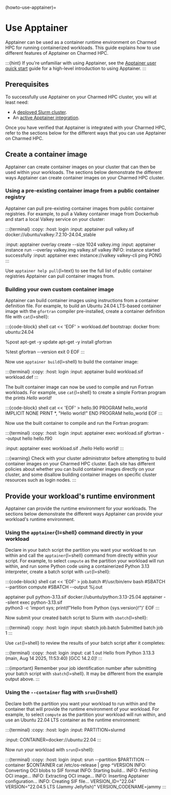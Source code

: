 (howto-use-apptainer)=
# Use Apptainer

Apptainer can be used as a container runtime environment on Charmed HPC for running
containerized workloads. This guide explains how to use different features of Apptainer
on Charmed HPC.

:::{hint}
If you're unfamiliar with using Apptainer, see the [Apptainer user quick start](https://apptainer.org/docs/user/latest/quick_start.html)
guide for a high-level introduction to using Apptainer.
:::

## Prerequisites

To successfully use Apptainer on your Charmed HPC cluster, you will at least need:

- A [deployed Slurm cluster](#howto-setup-deploy-slurm).
- An [active Apptainer integration](#howto-manage-integrate-with-apptainer).

Once you have verified that Apptainer is integrated with your Charmed HPC, refer
to the sections below for the different ways that you can use Apptainer on Charmed HPC.

## Create a container image

Apptainer can create container images on your cluster that can then be used within
your workloads. The sections below demonstrate the different ways Apptainer can create
container images on your Charmed HPC cluster.

### Using a pre-existing container image from a public container registry

Apptainer can pull pre-existing container images from public container registries.
For example, to pull a Valkey container image from Dockerhub and start a local
Valkey service on your cluster:

:::{terminal}
:copy:
:host: login
:input: apptainer pull valkey.sif docker://ubuntu/valkey:7.2.10-24.04_stable

:input: apptainer overlay create --size 1024 valkey.img
:input: apptainer instance run --overlay valkey.img valkey.sif valkey
INFO:    instance started successfully
:input: apptainer exec instance://valkey valkey-cli ping
PONG
:::

Use `apptainer help pull`{l=text} to see the full list of public container registries
Apptainer can pull container images from.

### Building your own custom container image

Apptainer can build container images using instructions from a container definition file.
For example, to build an Ubuntu 24.04 LTS-based container image with the `gfortran` compiler
pre-installed, create a container definition file with `cat`{l=shell}:

:::{code-block} shell
cat << 'EOF' > workload.def
bootstrap: docker
from: ubuntu:24.04

%post
    apt-get -y update
    apt-get -y install gfortran

%test
    gfortran --version
    exit 0
EOF
:::

Now use `apptainer build`{l=shell} to build the container image:

:::{terminal}
:copy:
:host: login
:input: apptainer build workload.sif workload.def
:::

The built container image can now be used to compile and run Fortran workloads. For
example, use `cat`{l=shell} to create a simple Fortran program the prints _Hello world!_

:::{code-block} shell
cat << 'EOF' > hello.90
PROGRAM hello_world
  IMPLICIT NONE
  PRINT *, "Hello world!"
END PROGRAM hello_world
EOF
:::

Now use the built container to compile and run the Fortran program:

:::{terminal}
:copy:
:host: login
:input: apptainer exec workload.sif gfortran --output hello hello.f90

:input: apptainer exec workload.sif ./hello
Hello world!
:::

:::{warning}
Check with your cluster administrator before attempting to build container images
on your Charmed HPC cluster. Each site has different policies about whether you
can build container images directly on your cluster, and some disallow
building container images on specific cluster resources such as login nodes.
:::

## Provide your workload's runtime environment

Apptainer can provide the runtime environment for your workloads.
The sections below demonstrate the different ways Apptainer can provide
your workload's runtime environment.

### Using the `apptainer`{l=shell} command directly in your workload

Declare in your batch script the partition you want your workload to run within and call the
`apptainer`{l=shell} command from directly within your script. For example, to select `compute`
as the partition your workload will run within, and run some Python code using a containerized
Python 3.13 interpreter, create a batch script with `cat`{l=shell}:

:::{code-block} shell
cat << 'EOF' > job.batch
#!/usr/bin/env bash
#SBATCH --partition compute
#SBATCH --output %j.out

apptainer pull python-3.13.sif docker://ubuntu/python:3.13-25.04
apptainer --silent exec python-3.13.sif \
  python3 -c 'import sys; print(f"Hello from Python {sys.version}!")'
EOF
:::

Now submit your created batch script to Slurm with `sbatch`{l=shell}:

:::{terminal}
:copy:
:host: login
:input: sbatch job.batch
Submitted batch job 1
:::

Use `cat`{l=shell} to review the results of your batch script after it completes:

:::{terminal}
:copy:
:host: login
:input: cat 1.out
Hello from Python 3.13.3 (main, Aug 14 2025, 11:53:40) [GCC 14.2.0]!
:::

:::{important}
Remember your job identification number after submitting your batch script
with `sbatch`{l=shell}. It may be different from the example output above.
:::

[//]: # (TODO: Uncomment once https://github.com/charmed-hpc/slurm-charms/issues/143 is fixed.)
<!--
### Using the `--container` flag with `sbatch`{l=shell}

Declare in your batch script's front matter both the partition you want your workload to run within
and the container that will provide the runtime environment of your workload. For example, to create
a batch script with `compute ` selected as the partition your workload will run
within, and use a container with Python 3.13 pre-installed as the runtime environment:

:::{code-block} shell
cat << 'EOF' > my-job.batch
#!/usr/bin/env bash
#SBATCH --partition compute
#SBATCH --container docker://ubuntu/python:3.13-25.04
#SBATCH --output stdout-%j.log

python3 --version
EOF
:::

Now submit your batch script using the `sbatch`{l=shell} command:

:::{terminal}
:copy:
:host: login
:input: sbatch my-job.batch
:::
-->

### Using the `--container` flag with `srun`{l=shell}

Declare both the partition you want your workload to run within and the container that
will provide the runtime environment of your workload. For example, to select `compute`
as the partition your workload will run within, and use an Ubuntu 22.04 LTS container
as the runtime environment:

:::{terminal}
:copy:
:host: login
:input: PARTITION=slurmd

:input: CONTAINER=docker://ubuntu:22.04
:::

Now run your workload with `srun`{l=shell}:

:::{terminal}
:copy:
:host: login
:input: srun --partition $PARTITION --container $CONTAINER cat /etc/os-release | grep ^VERSION
INFO:    Converting OCI blobs to SIF format
INFO:    Starting build...
INFO:    Fetching OCI image...
INFO:    Extracting OCI image...
INFO:    Inserting Apptainer configuration...
INFO:    Creating SIF file...
VERSION_ID="22.04"
VERSION="22.04.5 LTS (Jammy Jellyfish)"
VERSION_CODENAME=jammy
:::







